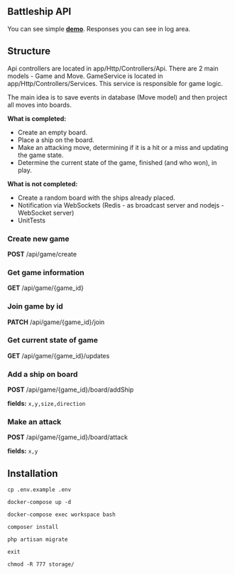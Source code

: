 ## Battleship API

You can see simple **[demo](http://playinpoker.ml)**.
Responses you can see in log area.

## Structure

Api controllers are located in app/Http/Controllers/Api.
There are 2 main models - Game and Move.
GameService is located in app/Http/Controllers/Services.
This service is responsible for game logic. 

The main idea is to save events in database (Move model) and then project all moves
into boards.

**What is completed:**
- Create an empty board.
- Place a ship on the board.
- Make an attacking move, determining if it is a hit or a miss and updating the game state.
- Determine the current state of the game, finished (and who won), in play.

**What is not completed:**
- Create a random board with the ships already placed.
- Notification via WebSockets (Redis - as broadcast server and nodejs - WebSocket server)
- UnitTests

### Create new game
**POST**   /api/game/create

### Get game information
**GET**    /api/game/{game_id} 

### Join game by id
**PATCH**  /api/game/{game_id}/join

### Get current state of game
**GET**   /api/game/{game_id}/updates

### Add a ship on board
**POST**   /api/game/{game_id}/board/addShip

**fields:** `x,y,size,direction`

### Make an attack
**POST**   /api/game/{game_id}/board/attack

**fields:** `x,y`




## Installation

```
cp .env.example .env

docker-compose up -d

docker-compose exec workspace bash

composer install

php artisan migrate

exit

chmod -R 777 storage/

```